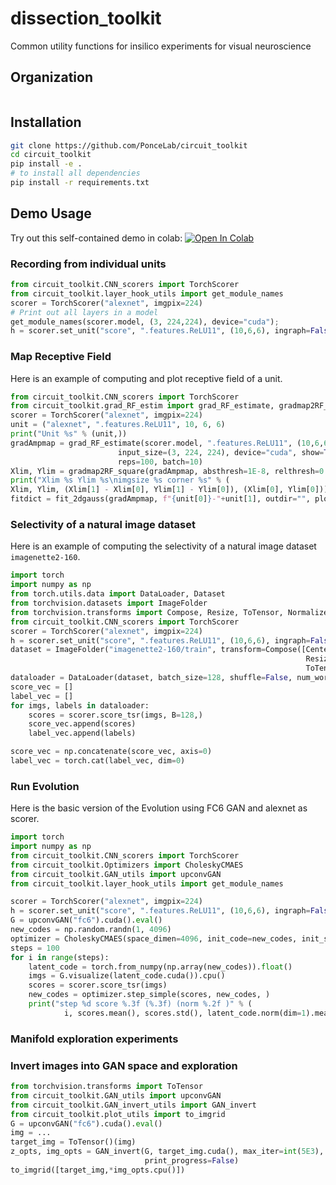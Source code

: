 # dissection_toolkit
Common utility functions for insilico experiments for visual neuroscience

## Organization
```
```

## Installation

```bash
git clone https://github.com/PonceLab/circuit_toolkit
cd circuit_toolkit
pip install -e .
# to install all dependencies
pip install -r requirements.txt
```
## Demo Usage
Try out this self-contained demo in colab:
[![Open In Colab](https://colab.research.google.com/assets/colab-badge.svg)](https://colab.research.google.com/drive/1cbCaOt3xFFnQhB2bbIkf-C_Buf1wFVpL?usp=sharing)


### Recording from individual units

```python
from circuit_toolkit.CNN_scorers import TorchScorer
from circuit_toolkit.layer_hook_utils import get_module_names
scorer = TorchScorer("alexnet", imgpix=224)
# Print out all layers in a model
get_module_names(scorer.model, (3, 224,224), device="cuda");
h = scorer.set_unit("score", ".features.ReLU11", (10,6,6), ingraph=False)
```
### Map Receptive Field

Here is an example of computing and plot receptive field of a unit.
```python
from circuit_toolkit.CNN_scorers import TorchScorer
from circuit_toolkit.grad_RF_estim import grad_RF_estimate, gradmap2RF_square, fit_2dgauss, grad_population_RF_estimate, show_gradmap
scorer = TorchScorer("alexnet", imgpix=224)
unit = ("alexnet", ".features.ReLU11", 10, 6, 6)
print("Unit %s" % (unit,))
gradAmpmap = grad_RF_estimate(scorer.model, ".features.ReLU11", (10,6,6), 
                        input_size=(3, 224, 224), device="cuda", show=True, 
                        reps=100, batch=10)
Xlim, Ylim = gradmap2RF_square(gradAmpmap, absthresh=1E-8, relthresh=0.01, square=True)
print("Xlim %s Ylim %s\nimgsize %s corner %s" % (
Xlim, Ylim, (Xlim[1] - Xlim[0], Ylim[1] - Ylim[0]), (Xlim[0], Ylim[0])))
fitdict = fit_2dgauss(gradAmpmap, f"{unit[0]}-"+unit[1], outdir="", plot=True)
```

### Selectivity of a natural image dataset
Here is an example of computing the selectivity of a natural image dataset `imagenette2-160`. 
```python
import torch
import numpy as np
from torch.utils.data import DataLoader, Dataset
from torchvision.datasets import ImageFolder
from torchvision.transforms import Compose, Resize, ToTensor, Normalize, CenterCrop
from circuit_toolkit.CNN_scorers import TorchScorer
scorer = TorchScorer("alexnet", imgpix=224)
h = scorer.set_unit("score", ".features.ReLU11", (10,6,6), ingraph=False)
dataset = ImageFolder("imagenette2-160/train", transform=Compose([CenterCrop(130), 
                                                                  Resize(224),
                                                                  ToTensor(), ]))# Normalize([0.485, 0.456, 0.406], [0.229, 0.224, 0.225])
dataloader = DataLoader(dataset, batch_size=128, shuffle=False, num_workers=4)
score_vec = []
label_vec = []
for imgs, labels in dataloader:
    scores = scorer.score_tsr(imgs, B=128,)
    score_vec.append(scores)
    label_vec.append(labels)

score_vec = np.concatenate(score_vec, axis=0)
label_vec = torch.cat(label_vec, dim=0)
```

### Run Evolution
Here is the basic version of the Evolution using FC6 GAN and alexnet as scorer. 
```python
import torch
import numpy as np
from circuit_toolkit.CNN_scorers import TorchScorer
from circuit_toolkit.Optimizers import CholeskyCMAES
from circuit_toolkit.GAN_utils import upconvGAN
from circuit_toolkit.layer_hook_utils import get_module_names

scorer = TorchScorer("alexnet", imgpix=224)
h = scorer.set_unit("score", ".features.ReLU11", (10,6,6), ingraph=False)
G = upconvGAN("fc6").cuda().eval()
new_codes = np.random.randn(1, 4096)
optimizer = CholeskyCMAES(space_dimen=4096, init_code=new_codes, init_sigma=3.0,)
steps = 100
for i in range(steps):
    latent_code = torch.from_numpy(np.array(new_codes)).float()
    imgs = G.visualize(latent_code.cuda()).cpu()
    scores = scorer.score_tsr(imgs)
    new_codes = optimizer.step_simple(scores, new_codes, )
    print("step %d score %.3f (%.3f) (norm %.2f )" % (
            i, scores.mean(), scores.std(), latent_code.norm(dim=1).mean(),))
```

### Manifold exploration experiments


### Invert images into GAN space and exploration 
```python
from torchvision.transforms import ToTensor
from circuit_toolkit.GAN_utils import upconvGAN
from circuit_toolkit.GAN_invert_utils import GAN_invert
from circuit_toolkit.plot_utils import to_imgrid
G = upconvGAN("fc6").cuda().eval()
img = ...
target_img = ToTensor()(img)
z_opts, img_opts = GAN_invert(G, target_img.cuda(), max_iter=int(5E3),
                              print_progress=False)
to_imgrid([target_img,*img_opts.cpu()])
```

